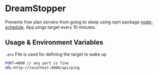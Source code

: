 # DreamStopper

Prevents free plan servers from going to sleep using npm package [node-schedule](https://www.npmjs.com/package/node-schedule).
App pings target every 10 minutes.

## Usage & Environment Variables

`.env` File is used for defining the target to wake up

```bash
PORT=4000 // any port is fine
URL=http://localhost:4000/api/ping
```

